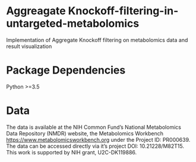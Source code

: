 # Aggreagate Knockoff-filtering-in-untargeted-metabolomics
Implementation of Aggregate Knockoff filtering on metabolomics data and result visualization
# Package Dependencies
Python >=3.5
# Data
The data is available at the NIH Common Fund’s National Metabolomics Data Repository (NMDR) website, the Metabolomics Workbench https://www.metabolomicsworkbench.org under the Project ID: PR000639. The data can be accessed directly via it’s project DOI: 10.21228/M82T15. This work is supported by NIH grant, U2C-DK119886.
